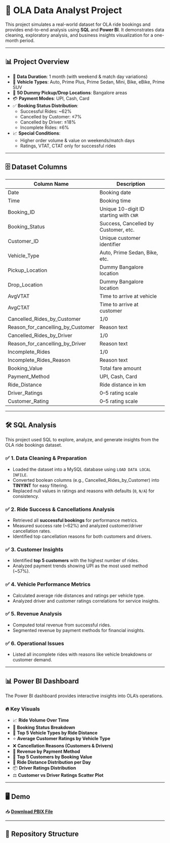 # 🚖 OLA Data Analyst Project

This project simulates a real-world dataset for OLA ride bookings and provides end-to-end analysis using **SQL** and **Power BI**. It demonstrates data cleaning, exploratory analysis, and business insights visualization for a one-month period.

---

## 📊 Project Overview

- 📅 **Data Duration**: 1 month (with weekend & match day variations)
- 🚗 **Vehicle Types**: Auto, Prime Plus, Prime Sedan, Mini, Bike, eBike, Prime SUV
- 📍 **50 Dummy Pickup/Drop Locations**: Bangalore areas
- 💳 **Payment Modes**: UPI, Cash, Card
- ✅ **Booking Status Distribution**:
  - Successful Rides: ~62%
  - Cancelled by Customer: ≤7%
  - Cancelled by Driver: ≤18%
  - Incomplete Rides: ≤6%
- 📈 **Special Conditions**:
  - Higher order volume & value on weekends/match days
  - Ratings, VTAT, CTAT only for successful rides

---

## 🗄 Dataset Columns

| Column Name                         | Description                                |
|-------------------------------------|--------------------------------------------|
| Date                                | Booking date                               |
| Time                                | Booking time                               |
| Booking_ID                          | Unique 10-digit ID starting with `CNR`     |
| Booking_Status                      | Success, Cancelled by Customer, etc.       |
| Customer_ID                         | Unique customer identifier                 |
| Vehicle_Type                        | Auto, Prime Sedan, Bike, etc.              |
| Pickup_Location                     | Dummy Bangalore location                   |
| Drop_Location                       | Dummy Bangalore location                   |
| AvgVTAT                             | Time to arrive at vehicle                  |
| AvgCTAT                             | Time to arrive at customer                 |
| Cancelled_Rides_by_Customer         | 1/0                                        |
| Reason_for_cancelling_by_Customer   | Reason text                                |
| Cancelled_Rides_by_Driver           | 1/0                                        |
| Reason_for_cancelling_by_Driver     | Reason text                                |
| Incomplete_Rides                    | 1/0                                        |
| Incomplete_Rides_Reason             | Reason text                                |
| Booking_Value                       | Total fare amount                          |
| Payment_Method                      | UPI, Cash, Card                            |
| Ride_Distance                       | Ride distance in km                        |
| Driver_Ratings                      | 0–5 rating scale                           |
| Customer_Rating                     | 0–5 rating scale                           |

---

## 🛠 SQL Analysis

This project used SQL to explore, analyze, and generate insights from the OLA ride bookings dataset.  

### ✅ 1. Data Cleaning & Preparation
- Loaded the dataset into a MySQL database using `LOAD DATA LOCAL INFILE`.
- Converted boolean columns (e.g., Cancelled_Rides_by_Customer) into **TINYINT** for easy filtering.
- Replaced null values in ratings and reasons with defaults (`0`, `N/A`) for consistency.

### ✅ 2. Ride Success & Cancellations Analysis
- Retrieved all **successful bookings** for performance metrics.
- Measured success rate (~62%) and analyzed customer/driver cancellation rates.
- Identified top cancellation reasons for both customers and drivers.

### ✅ 3. Customer Insights
- Identified **top 5 customers** with the highest number of rides.
- Analyzed payment trends showing UPI as the most used method (~57%).

### ✅ 4. Vehicle Performance Metrics
- Calculated average ride distances and ratings per vehicle type.
- Analyzed driver and customer ratings correlations for service insights.

### ✅ 5. Revenue Analysis
- Computed total revenue from successful rides.
- Segmented revenue by payment methods for financial insights.

### ✅ 6. Operational Issues
- Listed all incomplete rides with reasons like vehicle breakdowns or customer demand.

---

## 📊 Power BI Dashboard

The Power BI dashboard provides interactive insights into OLA’s operations.

### 🔥 Key Visuals
- 📈 **Ride Volume Over Time**
- 🥧 **Booking Status Breakdown**
- 🚗 **Top 5 Vehicle Types by Ride Distance**
- ⭐ **Average Customer Ratings by Vehicle Type**
- ❌ **Cancellation Reasons (Customers & Drivers)**
- 💸 **Revenue by Payment Method**
- 👑 **Top 5 Customers by Booking Value**
- 📏 **Ride Distance Distribution per Day**
- 📦 **Driver Ratings Distribution**
- ⚖️ **Customer vs Driver Ratings Scatter Plot**

---

## 🖥 Demo

  
📥 **[Download PBIX File]()**  

---

## 📁 Repository Structure




